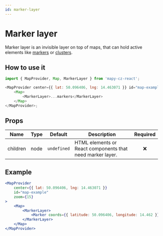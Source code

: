 ```yaml
---
id: marker-layer
---
```


# Marker layer

Marker layer is an invisible layer on top of maps, that can hold active elements like [markers](/docs/API/marker) or [clusters](/docs/API/clusterer).

## How to use it

```js
import { MapProvider, Map, MarkerLayer } from 'mapy-cz-react';

<MapProvider center={{ lat: 50.096406, lng: 14.463071 }} id="map-example">
	<Map>
		<MarkerLayer>...markers</MarkerLayer>
	</Map>
</MapProvider>;
```

## Props

| Name     | Type | Default     | Description                                               | Required |
| -------- | ---- | ----------- | --------------------------------------------------------- | :------: |
| children | node | `undefined` | HTML elements or React components that need marker layer. |   :x:    |

## Example

```jsx live
<MapProvider
	center={{ lat: 50.096406, lng: 14.463071 }}
	id="map-example"
	zoom={15}
>
	<Map>
		<MarkerLayer>
			<Marker coords={{ latitude: 50.096406, longitude: 14.462 }} />
		</MarkerLayer>
	</Map>
</MapProvider>
```
